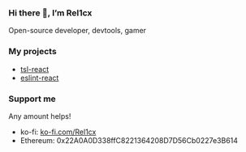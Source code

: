 ### Hi there 👋, I’m Rel1cx

Open-source developer, devtools, gamer

### My projects

- [tsl-react](https://github.com/react-analyzer/tsl-react)
- [eslint-react](https://github.com/Rel1cx/eslint-react)

### Support me

Any amount helps!

- ko-fi: [ko-fi.com/Rel1cx](https://ko-fi.com/Rel1cx)
- Ethereum: 0x22A0A0D338ffC8221364208D7D56Cb0227e3B614

